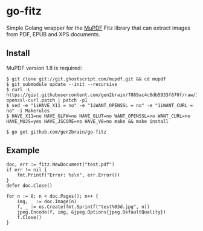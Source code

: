 go-fitz
========

Simple Golang wrapper for the [MuPDF](http://mupdf.com/) Fitz library that can extract images from PDF, EPUB and XPS documents.

Install
-------

MuPDF version 1.8 is required:

    $ git clone git://git.ghostscript.com/mupdf.git && cd mupdf
    $ git submodule update --init --recursive
    $ curl -L https://gist.githubusercontent.com/gen2brain/7869ac4c6db5933f670f/raw/1619394dc957ae10bcd73c713760993466b4bfea/mupdf-openssl-curl.patch | patch -p1
    $ sed -e "1iHAVE_X11 = no" -e "1iWANT_OPENSSL = no" -e "1iWANT_CURL = no" -i Makerules
    $ HAVE_X11=no HAVE_GLFW=no HAVE_GLUT=no WANT_OPENSSL=no WANT_CURL=no HAVE_MUJS=yes HAVE_JSCORE=no HAVE_V8=no make && make install

    $ go get github.com/gen2brain/go-fitz

Example
-------

	doc, err := fitz.NewDocument("test.pdf")
	if err != nil {
		fmt.Printf("Error: %s\n", err.Error())
	}
	defer doc.Close()

	for n := 0; n < doc.Pages(); n++ {
		img, _ := doc.Image(n)
		f, _ := os.Create(fmt.Sprintf("test%03d.jpg", n))
		jpeg.Encode(f, img, &jpeg.Options{jpeg.DefaultQuality})
		f.Close()
	}
